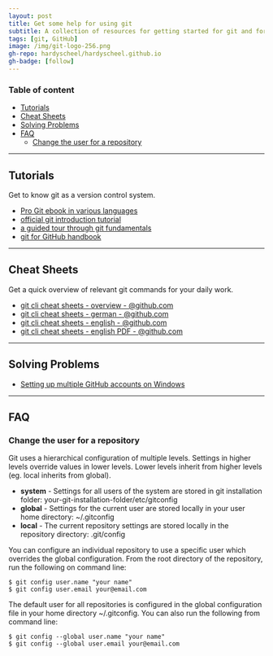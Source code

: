 ```yaml
---
layout: post
title: Get some help for using git
subtitle: A collection of resources for getting started for git and for solving problems with git.
tags: [git, GitHub]
image: /img/git-logo-256.png
gh-repo: hardyscheel/hardyscheel.github.io
gh-badge: [follow]
---
```


<!--
A collection of resources for getting started for git and for solving problems with git.
-->

### Table of content
- [Tutorials](#Tutorials)
- [Cheat Sheets](#Cheat-Sheets)
- [Solving Problems](#Solving-Problems)
- [FAQ](#FAQ)
    - [Change the user for a repository](#Change-the-user-for-a-repository)

----

## Tutorials
Get to know git as a version control system.
- [Pro Git ebook in various languages](http://git-scm.com/book)
- [official git introduction tutorial](https://git-scm.com/docs/gittutorial)
- [a guided tour through git fundamentals](http://gitimmersion.com)
- [git for GitHub handbook](https://guides.github.com/introduction/git-handbook/)

---

## Cheat Sheets 
Get a quick overview of relevant git commands for your daily work.
- [git cli cheat sheets - overview - @github.com](https://services.github.com/on-demand/resources/cheatsheets/)
- [git cli cheat sheets - german - @github.com](https://services.github.com/on-demand/downloads/de/github-git-cheat-sheet/)
- [git cli cheat sheets - english - @github.com](https://services.github.com/on-demand/downloads/github-git-cheat-sheet/)
- [git cli cheat sheets - english PDF - @github.com](https://services.github.com/on-demand/downloads/github-git-cheat-sheet.pdf)

---

## Solving Problems
- [Setting up multiple GitHub accounts on Windows](http://www.kevinpelgrims.com/blog/2012/07/20/setting-up-multiple-github-accounts-on-windows/)

---

## FAQ

### Change the user for a repository
Git uses a hierarchical configuration of multiple levels. Settings in higher levels override values in lower levels. Lower levels inherit from higher levels (eg. local inherits from global).
- **system** - Settings for all users of the system are stored in git installation folder: your-git-installation-folder/etc/gitconfig
- **global** - Settings for the current user are stored locally in your user home directory: ~/.gitconfig
- **local** - The current repository settings are stored locally in the repository directory: .git/config

You can configure an individual repository to use a specific user which overrides the global configuration. From the root directory of the repository, run the following on command line:
~~~
$ git config user.name "your name"
$ git config user.email your@email.com
~~~

The default user for all repositories is configured in the global configuration file in your home directory ~/.gitconfig. You can also run the following from command line:
~~~
$ git config --global user.name "your name"
$ git config --global user.email your@email.com
~~~

